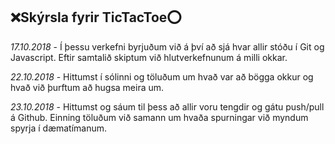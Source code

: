 ##			:x:**Skýrsla fyrir TicTacToe**:o:

*17.10.2018* - 
Í þessu verkefni byrjuðum við á því að sjá hvar allir stóðu í Git og Javascript.
Eftir samtalið skiptum við hlutverkefnunum á milli okkar.

*22.10.2018* - 
Hittumst í sólinni og töluðum um hvað var að bögga okkur og hvað við þurftum að hugsa meira um.

*23.10.2018* - 
Hittumst og sáum til þess að allir voru tengdir og gátu push/pull á Github. Einning töluðum við samann um hvaða spurningar við myndum spyrja í dæmatímanum.
